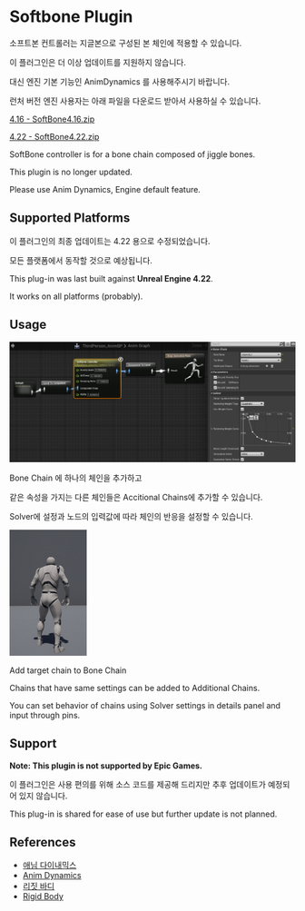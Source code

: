 # Softbone Plugin

소프트본 컨트롤러는 지글본으로 구성된 본 체인에 적용할 수 있습니다. 

이 플러그인은 더 이상 업데이트를 지원하지 않습니다. 

대신 엔진 기본 기능인 AnimDynamics 를 사용해주시기 바랍니다. 

런처 버전 엔진 사용자는 아래 파일을 다운로드 받아서 사용하실 수 있습니다.

[4.16 - SoftBone4.16.zip](https://github.com/EGKSupport/SoftbonePlugin/raw/4.16/SoftBone4.16.zip) 

[4.22 - SoftBone4.22.zip](https://github.com/EGKSupport/SoftbonePlugin/raw/4.22/SoftBone4.22.zip)

SoftBone controller is for a bone chain composed of jiggle bones. 

This plugin is no longer updated. 

Please use Anim Dynamics, Engine default feature.


## Supported Platforms

이 플러그인의 최종 업데이트는 4.22 용으로 수정되었습니다.

모든 플랫폼에서 동작할 것으로 예상됩니다.

This plug-in was last built against **Unreal Engine 4.22**. 

It works on all platforms (probably).

## Usage

![Screenshot](Docs/SBController.png)

Bone Chain 에 하나의 체인을 추가하고

같은 속성을 가지는 다른 체인들은 Accitional Chains에 추가할 수 있습니다.

Solver에 설정과 노드의 입력값에 따라 체인의 반응을 설정할 수 있습니다.

![Screenshot](Docs/SBSample.gif)

Add target chain to Bone Chain

Chains that have same settings can be added to Additional Chains.

You can set behavior of chains using Solver settings in details panel and input through pins.

## Support

**Note: This plugin is not supported by Epic Games.**

이 플러그인은 사용 편의를 위해 소스 코드를 제공해 드리지만
추후 업데이트가 예정되어 있지 않습니다.

This plug-in is shared for ease of use
but further update is not planned.

## References

* [애님 다이내믹스](https://docs.unrealengine.com/ko/Engine/Animation/NodeReference/SkeletalControls/AnimDynamics/index.html)
* [Anim Dynamics](https://docs.unrealengine.com/en-US/Engine/Animation/NodeReference/SkeletalControls/AnimDynamics/index.html)
* [리짓 바디](https://docs.unrealengine.com/ko/Engine/Animation/NodeReference/SkeletalControls/RigidBody/index.html)
* [Rigid Body](https://docs.unrealengine.com/en-US/Engine/Animation/NodeReference/SkeletalControls/RigidBody/index.html)
